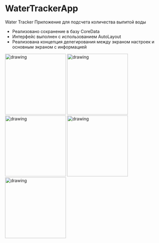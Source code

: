 # WaterTrackerApp

Water Tracker
Приложение для подсчета количества выпитой воды

- Реализовано сохранение в базу CoreData
- Интерфейс выполнен с использованием AutoLayout
- Реализована концепция делегирования между экраном настроек и основным экраном с информацией

<img src="https://user-images.githubusercontent.com/92473603/195984247-22704336-4327-4d9f-95b1-f4607669a027.png" alt="drawing" width="200"/>
<img src="https://user-images.githubusercontent.com/92473603/195984254-7a365d56-31c1-4300-904c-4bdb3fe0f602.png" alt="drawing" width="200"/>
<img src="https://user-images.githubusercontent.com/92473603/195984257-31d095f6-b403-4d25-aacf-953642ff3fec.png" alt="drawing" width="200"/>
<img src="https://user-images.githubusercontent.com/92473603/195984261-abb64ad4-a616-40b2-aa1f-c8a3dc290288.png" alt="drawing" width="200"/>
<img src="https://user-images.githubusercontent.com/92473603/195984263-38d31d70-7096-49d2-b8ee-03b5fd4a3848.png" alt="drawing" width="200"/>
